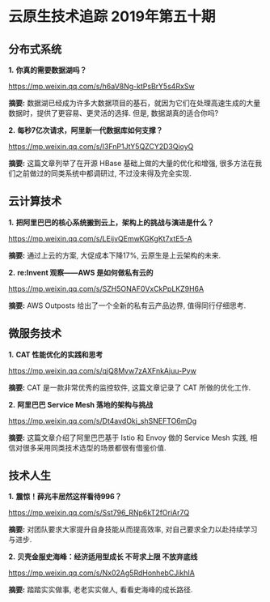 # 云原生技术追踪 2019年第五十期

## 分布式系统

**1.** **你真的需要数据湖吗？**

https://mp.weixin.qq.com/s/h6aV8Ng-ktPsBrY5s4RxSw

**摘要:** 数据湖已经成为许多大数据项目的基石，就因为它们在处理高速生成的大量数据时，提供了更容易、更灵活的选择. 但是, 数据湖真的适合你吗?

**2.** **每秒7亿次请求，阿里新一代数据库如何支撑？**

https://mp.weixin.qq.com/s/I3FnP1JtY5QZCY2D3QioyQ

**摘要:** 这篇文章列举了在开源 HBase 基础上做的大量的优化和增强, 很多方法在我们之前做过的同类系统中都调研过, 不过没来得及完全实现.

## 云计算技术

**1.** **把阿里巴巴的核心系统搬到云上，架构上的挑战与演进是什么？**

https://mp.weixin.qq.com/s/LEijvQEmwKGKgKt7xtE5-A

**摘要:** 通过上云的方案, 大促成本下降17%, 云原生是上云架构的未来.

**2.** **re:Invent 观察——AWS 是如何做私有云的**

https://mp.weixin.qq.com/s/SZH5ONAF0VxCkPpLKZ9H6A

**摘要:** AWS Outposts 给出了一个全新的私有云产品边界, 值得同行仔细思考.

## 微服务技术

**1.** **CAT 性能优化的实践和思考**

https://mp.weixin.qq.com/s/qjQ8Mvw7zAXFnkAjuu-Pyw

**摘要:** CAT 是一款非常优秀的监控软件, 这篇文章记录了 CAT 所做的优化工作.

**2.** **阿里巴巴 Service Mesh 落地的架构与挑战**

https://mp.weixin.qq.com/s/Dt4avdOkj_shSNEFTO6mDg

**摘要:** 这篇文章介绍了阿里巴巴基于 Istio 和 Envoy 做的 Service Mesh 实践, 相信对很多采用同类技术选型的场景都很有借鉴价值.

## 技术人生

**1.** **震惊！薛兆丰居然这样看待996？**

https://mp.weixin.qq.com/s/Sst796_RNp6kT2fOriAr7Q

**摘要:** 对团队要求大家提升自身技能从而提高效率, 对自己要求全力以赴持续学习与进步.

**2.** **贝壳金服史海峰：经济适用型成长 不苛求上限 不放弃底线**

https://mp.weixin.qq.com/s/Nx02Ag5RdHonhebCJikhIA

**摘要:** 踏踏实实做事, 老老实实做人, 看看史海峰的成长路径.
